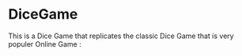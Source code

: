 # DiceGame
This is a Dice Game that replicates the classic Dice Game that is very populer Online Game 
:
